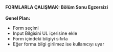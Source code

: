 #### FORMLARLA ÇALIŞMAK: Bölüm Sonu Egzersizi

**Genel Plan:**

- Form seçimi
- Input Bilgisini UL içerisine ekle
- Form içindeki bilgiyi sıfırla
- Eğer forma bilgi girilmez ise kullanıcıyı uyar
